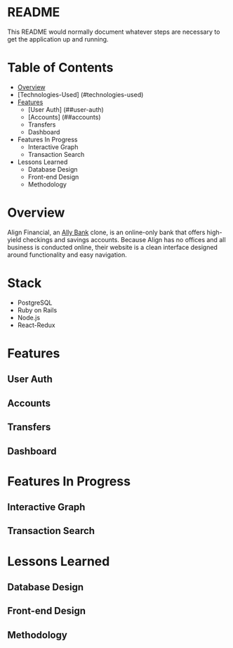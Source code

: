 # README

This README would normally document whatever steps are necessary to get the
application up and running.

# Table of Contents
* [Overview](#overview)
* [Technologies-Used] (#technologies-used)
* [Features](#features)
  * [User Auth] (##user-auth)
  * [Accounts] (##accounts)
  * Transfers
  * Dashboard
* Features In Progress
  * Interactive Graph
  * Transaction Search
* Lessons Learned
  * Database Design
  * Front-end Design
  * Methodology

# Overview
Align Financial, an [Ally Bank](https://www.ally.com/bank/) clone, is an online-only bank that offers high-yield checkings and savings accounts. Because Align has no offices and all business is conducted online, their website is a clean interface designed around functionality and easy navigation. 

# Stack
* PostgreSQL
* Ruby on Rails
* Node.js
* React-Redux

# Features
## User Auth
## Accounts
## Transfers
## Dashboard

# Features In Progress
## Interactive Graph
## Transaction Search

# Lessons Learned
## Database Design
## Front-end Design
## Methodology
